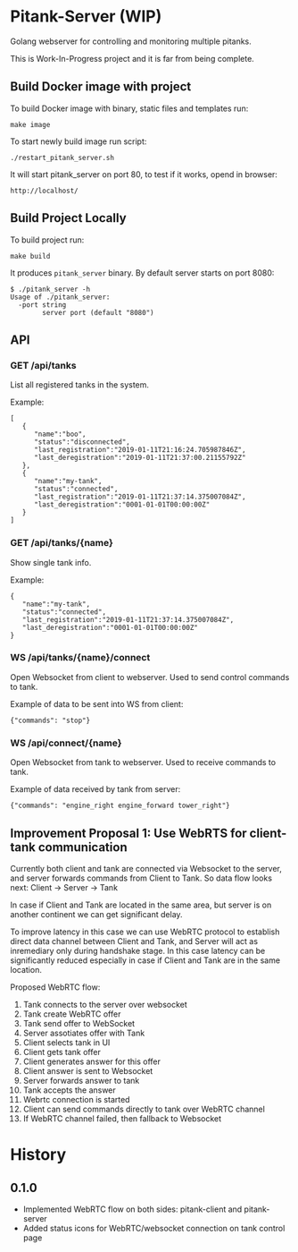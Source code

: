 # Pitank-Server (WIP)

Golang webserver for controlling and monitoring multiple pitanks.

This is Work-In-Progress project and it is far from being complete.

## Build Docker image with project

To build Docker image with binary, static files and templates run: 

```
make image
```

To start newly build image run script:

```
./restart_pitank_server.sh
```

It will start pitank_server on port 80, to test if it works, opend in browser:
```
http://localhost/
```

## Build Project Locally

To build project run:

```
make build
```

It produces `pitank_server` binary. By default server starts on port 8080:

```
$ ./pitank_server -h
Usage of ./pitank_server:
  -port string
        server port (default "8080")
```

## API

### GET /api/tanks

List all registered tanks in the system.

Example:
```
[
   {
      "name":"boo",
      "status":"disconnected",
      "last_registration":"2019-01-11T21:16:24.705987846Z",
      "last_deregistration":"2019-01-11T21:37:00.21155792Z"
   },
   {
      "name":"my-tank",
      "status":"connected",
      "last_registration":"2019-01-11T21:37:14.375007084Z",
      "last_deregistration":"0001-01-01T00:00:00Z"
   }
]
```

### GET /api/tanks/{name}

Show single tank info.

Example:

```
{
   "name":"my-tank",
   "status":"connected",
   "last_registration":"2019-01-11T21:37:14.375007084Z",
   "last_deregistration":"0001-01-01T00:00:00Z"
}
```

### WS /api/tanks/{name}/connect

Open Websocket from client to webserver. Used to send control commands to tank.

Example of data to be sent into WS from client:

```
{"commands": "stop"}
```

### WS /api/connect/{name}

Open Websocket from tank to webserver. Used to receive commands to tank.

Example of data received by tank from server:

```
{"commands": "engine_right engine_forward tower_right"}
```

## Improvement Proposal 1: Use WebRTS for client-tank communication

Currently both client and tank are connected via Websocket to the server,
and server forwards commands from Client to Tank.
So data flow looks next:
Client -> Server -> Tank

In case if Client and Tank are located in the same area, but server is on another continent
we can get significant delay.

To improve latency in this case we can use WebRTC protocol to establish direct data channel between
Client and Tank, and Server will act as inremediary only during handshake stage.
In this case latency can be significantly reduced especially in case if Client and Tank are in the same location.

Proposed WebRTC flow:
1. Tank connects to the server over websocket
2. Tank create WebRTC offer
3. Tank send offer to WebSocket
4. Server assotiates offer with Tank
5. Client selects tank in UI
6. Client gets tank offer
7. Client generates answer for this offer
8. Client answer is sent to Websocket
9. Server forwards answer to tank
10. Tank accepts the answer
11. Webrtc connection is started
12. Client can send commands directly to tank over WebRTC channel
13. If WebRTC channel failed, then fallback to Websocket

# History

## 0.1.0

- Implemented WebRTC flow on both sides: pitank-client and pitank-server
- Added status icons for WebRTC/websocket connection on tank control page